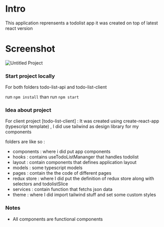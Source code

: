 # Intro

This application reprensents a todolist app it was created on top of latest react version

# Screenshot

![Untitled Project](https://github.com/ProNoob702/todo-list/assets/16271638/79132bb8-cf68-46d3-ac47-93332d6827e5)


### Start project locally

For both folders todo-list-api and todo-list-client

run `npm install` than run `npm start`


### Idea about project

For client project [todo-list-client] :
It was created using create-react-app (typescript template) , I did use tailwind as design library for my components

folders are like so :

- components : where i did put app components
- hooks : contains useTodoListMananger that handles todolist 
- layout : contain components that defines application layout
- models : some typescript models
- pages : contain the the code of different pages 
- redux store : where I did put the definition of redux store along with selectors and todolistSlice
- services : contain function that fetchs json data
- theme : where I did import tailwind stuff and set some custom styles

### Notes

- All components are functional components


